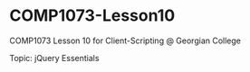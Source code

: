 # COMP1073-Lesson10

COMP1073 Lesson 10 for Client-Scripting @ Georgian College

Topic: jQuery Essentials
